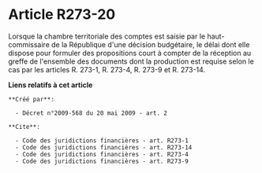 # Article R273-20

Lorsque la chambre territoriale des comptes est saisie par le haut-commissaire de la République d'une décision budgétaire, le
délai dont elle dispose pour formuler des propositions court à compter de la réception au greffe de l'ensemble des documents
dont la production est requise selon le cas par les articles R. 273-1, R. 273-4, R. 273-9 et R. 273-14.

**Liens relatifs à cet article**

	**Créé par**:

	  - Décret n°2009-568 du 20 mai 2009 - art. 2

	**Cite**:

	  - Code des juridictions financières - art. R273-1
	  - Code des juridictions financières - art. R273-14
	  - Code des juridictions financières - art. R273-4
	  - Code des juridictions financières - art. R273-9
